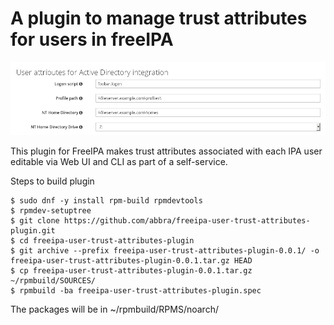 # A plugin to manage trust attributes for users in freeIPA

![](user-trust-attributes.png)

This plugin for FreeIPA makes trust attributes associated with each IPA user
editable via Web UI and CLI as part of a self-service.

Steps to build plugin

    $ sudo dnf -y install rpm-build rpmdevtools
    $ rpmdev-setuptree
    $ git clone https://github.com/abbra/freeipa-user-trust-attributes-plugin.git
    $ cd freeipa-user-trust-attributes-plugin
    $ git archive --prefix freeipa-user-trust-attributes-plugin-0.0.1/ -o freeipa-user-trust-attributes-plugin-0.0.1.tar.gz HEAD
    $ cp freeipa-user-trust-attributes-plugin-0.0.1.tar.gz ~/rpmbuild/SOURCES/
    $ rpmbuild -ba freeipa-user-trust-attributes-plugin.spec

The packages will be in ~/rpmbuild/RPMS/noarch/
